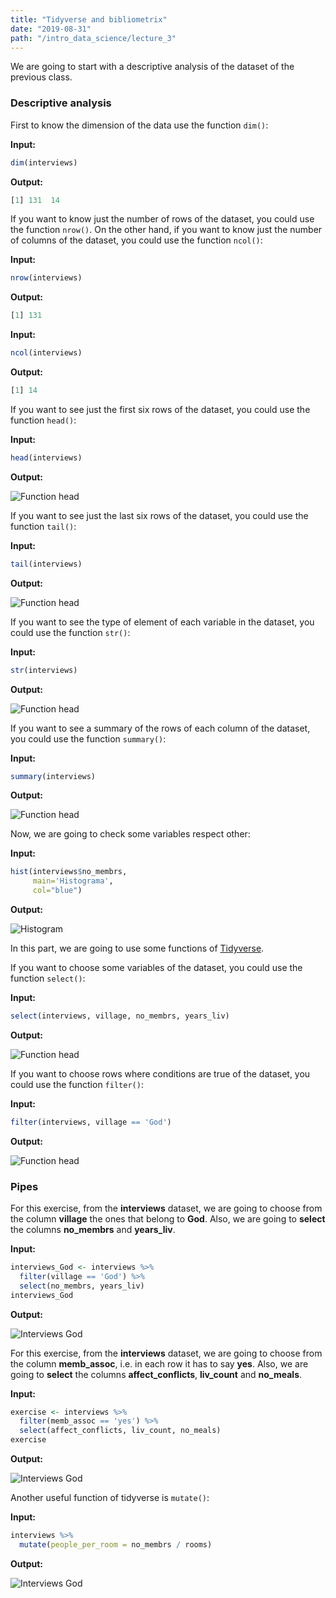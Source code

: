 ```yaml
---
title: "Tidyverse and bibliometrix"
date: "2019-08-31"
path: "/intro_data_science/lecture_3"
---
```


We are going to start with a descriptive analysis of the dataset of the previous class.

### Descriptive analysis

First to know the dimension of the data use the function `dim()`:

**Input:**

```r
dim(interviews)
```

**Output:**

```r
[1] 131  14
```

If you want to know just the number of rows of the dataset, you could use the function `nrow()`. On the other hand, if you want to know just the number of columns of the dataset, you could use the function `ncol()`:

**Input:**

```r
nrow(interviews)
```

**Output:**

```r
[1] 131
```

**Input:**

```r
ncol(interviews)
```

**Output:**

```r
[1] 14
```

If you want to see just the first six rows of the dataset, you could use the function `head()`:

**Input:**

```r
head(interviews)
```

**Output:**

![Function head](images/image1.png)

If you want to see just the last six rows of the dataset, you could use the function `tail()`:

**Input:**

```r
tail(interviews)
```

**Output:**

![Function head](images/image2.png)

If you want to see the type of element of each variable in the dataset, you could use the function `str()`:

**Input:**

```r
str(interviews)
```

**Output:**

![Function head](images/image3.png)

If you want to see a summary of the rows of each column of the dataset, you could use the function `summary()`:

**Input:**

```r
summary(interviews)
```

**Output:**

![Function head](images/image4.png)

Now, we are going to check some variables respect other:

**Input:**

```r
hist(interviews$no_membrs,
     main='Histograma',
     col="blue")
```

**Output:**

![Histogram](images/image5.png)

In this part, we are going to use some functions of [Tidyverse](https://www.tidyverse.org/).

If you want to choose some variables of the dataset, you could use the function `select()`:

**Input:**

```r
select(interviews, village, no_membrs, years_liv)
```

**Output:**

![Function head](images/image6.png)

If you want to choose rows where conditions are true of the dataset, you could use the function `filter()`:

**Input:**

```r
filter(interviews, village == 'God')
```

**Output:**

![Function head](images/image7.png)

### Pipes

For this exercise, from the **interviews** dataset, we are going to choose from the column **village** the ones that belong to **God**. Also, we are going to **select** the columns **no_membrs** and **years_liv**.

**Input:**

```r
interviews_God <- interviews %>%
  filter(village == 'God') %>%
  select(no_membrs, years_liv)
interviews_God
```

**Output:**

![Interviews God](images/image8.png)

For this exercise, from the **interviews** dataset, we are going to choose from the column **memb_assoc**, i.e. in each row it has to say **yes**. Also, we are going to **select** the columns **affect_conflicts**, **liv_count** and **no_meals**.

**Input:**

```r
exercise <- interviews %>%
  filter(memb_assoc == 'yes') %>%
  select(affect_conflicts, liv_count, no_meals)
exercise
```

**Output:**

![Interviews God](images/image9.png)

Another useful function of tidyverse is `mutate()`:

**Input:**

```r
interviews %>%
  mutate(people_per_room = no_membrs / rooms)
```

**Output:**

![Interviews God](images/image10.png)
